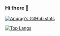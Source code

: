 ### Hi there 👋

[![Anurag's GitHub stats](https://github-readme-stats.vercel.app/api?username=CHminggao&hide=contribs&locale=cn)](https://github.com/CHminggao)

[![Top Langs](https://github-readme-stats.vercel.app/api/top-langs/?username=CHminggao&layout=compact&locale=cn)](https://github.com/CHminggao)


<!--
**CHminggao/CHminggao** is a ✨ _special_ ✨ repository because its `README.md` (this file) appears on your GitHub profile.

Here are some ideas to get you started:

- 🔭 I’m currently working on ...
- 🌱 I’m currently learning ...
- 👯 I’m looking to collaborate on ...
- 🤔 I’m looking for help with ...
- 💬 Ask me about ...
- 📫 How to reach me: ...
- 😄 Pronouns: ...
- ⚡ Fun fact: ...
-->
